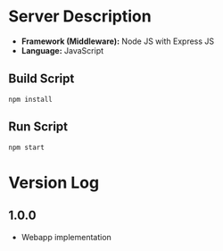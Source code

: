 # Server Description

* __Framework (Middleware):__ Node JS with Express JS
* __Language:__ JavaScript

## Build Script
```
npm install
```

## Run Script
```
npm start
```

# Version Log

## 1.0.0

* Webapp implementation